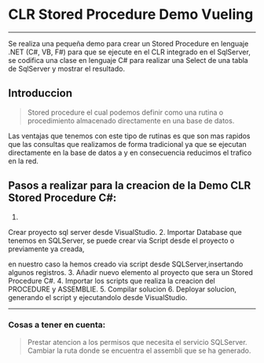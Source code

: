 ﻿# CLR Stored Procedure Demo Vueling
---

Se realiza una pequeña demo para crear un Stored Procedure en lenguaje .NET (C#, VB, F#)
 para que se ejecute en el CLR integrado en el SqlServer, 
se codifica una clase en lenguaje C# para realizar una Select de una tabla de SqlServer
 y mostrar el resultado.

## Introduccion
> Stored procedure el cual podemos definir como una rutina o procedimiento  almacenado directamente en una base de datos.
 
Las ventajas que tenemos con este tipo de rutinas es que son mas rapidos que las consultas que realizamos  de forma tradicional ya que se ejecutan directamente 
en la base de datos a y en consecuencia reducimos el trafico en la red.


## Pasos a realizar para la creacion de la Demo CLR Stored Procedure C#:

1.
 Crear proyecto sql server desde VisualStudio.
2. Importar Database que tenemos en SQLServer, se puede crear via Script desde el proyecto o previamente ya creada,
 
en nuestro caso la hemos creado via script desde SQLServer,insertando algunos registros.
3. Añadir nuevo elemento al proyecto que sera un Stored Procedure C#.
4.
 Importar los scripts que realiza la creacion del PROCEDURE y ASSEMBLIE.
5. Compilar solucion
6. Deployar solucion, generando el script y ejecutandolo desde VisualStudio.


---

### Cosas a tener en cuenta:
> Prestar atencion a los permisos que necesita el servicio SQLServer.
> Cambiar la ruta donde se encuentra el assembli que se ha generado.
